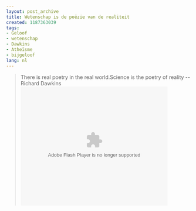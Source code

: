 ```yaml
---
layout: post_archive
title: Wetenschap is de poëzie van de realiteit
created: 1187363039
tags:
- Geloof
- wetenschap
- Dawkins
- Atheïsme
- bijgeloof
lang: nl
---
```

> There is real poetry in the real world.Science is the poetry of reality  --Richard Dawkins<embed style="width:400px; height:326px;" id="VideoPlayback" type="application/x-shockwave-flash" src="http://video.google.com/googleplayer.swf?docId=8669488783707640763&hl=nl" flashvars=""> </embed><!--break-->
